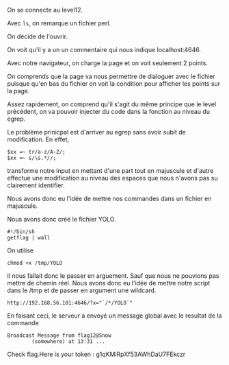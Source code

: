 On se connecte au level12.

Avec `ls`, on remarque un fichier perl.

On décide de l'ouvrir.

On voit qu'il y a un un commentaire qui nous indique localhost:4646.

Avec notre navigateur, on charge la page et on voit seulement 2 points.

On comprends que la page va nous permettre de dialoguer avec le fichier puisque qu'en bas du fichier on voit la condition pour afficher les points sur la page.

Assez rapidement, on comprend qu'il s'agit du même principe que le level précédent, on va pouvoir injecter du code dans la fonction au niveau du egrep.

Le problème prinicpal est d'arriver au egrep sans avoir subit de modification. En effet,   

```
$xx =~ tr/a-z/A-Z/;
$xx =~ s/\s.*//;
```

transforme notre input en mettant d'une part tout en majuscule et d'autre effectue une modification au niveau des espaces que nous n'avons pas su clairement identifier.

Nous avons donc eu l'idée de mettre nos commandes dans un fichier en majuscule.

Nous avons donc créé le fichier YOLO.

```
#!/bin/sh
getflag | wall
```

On utilise
```
chmod +x /tmp/YOLO
```

Il nous fallait donc le passer en arguement. Sauf que nous ne pouvions pas mettre de chemin réel. Nous avons donc eu l'idée de mettre notre script dans le /tmp et de passer en argument une wildcard.

```
http://192.168.56.101:4646/?x="`/*/YOLO`"
```

En faisant ceci, le serveur a envoyé un message global avec le resultat de la commande
```
Broadcast Message from flag12@Snow
        (somewhere) at 13:31 ...
```
Check flag.Here is your token : g1qKMiRpXf53AWhDaU7FEkczr

